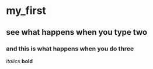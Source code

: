 # my_first
## see what happens when you type two
### and this is what happens when you do three

*italics*
**bold**
